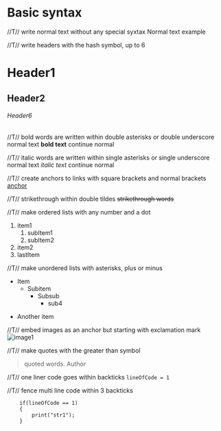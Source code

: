 
#   Basic syntax

//T// write normal text without any special syxtax
Normal text example

//T// write headers with the hash symbol, up to 6
# Header1
## Header2
###### Header6

//T// bold words are written within double asterisks or double underscore
normal text **bold text** continue normal

//T// italic words are written within single asterisks or single underscore
normal text *italic text* continue normal

//T// create anchors to links with square brackets and normal brackets
[anchor](https://google.com)

//T// strikethrough within double tildes
~~strikethrough words~~

//T// make ordered lists with any number and a dot
1. item1
    1. subItem1
    1. subItem2
1. item2
1. lastItem

//T// make unordered lists with asterisks, plus or minus
* Item
    * Subitem
        - Subsub
            * sub4
+ Another item

//T// embed images as an anchor but starting with exclamation mark
![image1](../../Octave/S1_Basic/S1_03_Aux01.svg)

//T// make quotes with the greater than symbol
> quoted words. Author

//T// one liner code goes within backticks
`lineOfCode = 1`

//T// fence multi line code within 3 backticks
```genericLanguage
    if(lineOfCode == 1)
    {
        print("str1");
    }
```